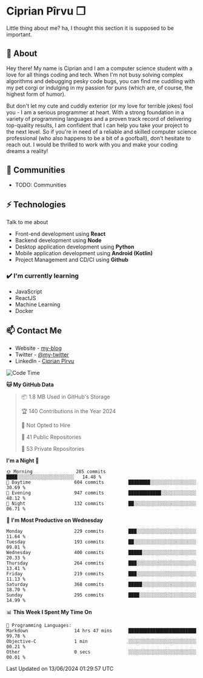 # Ciprian Pîrvu ❐

Little thing about me? ha, I thought this section it is supposed to be important.

## 🧐 About

Hey there! My name is Ciprian and I am a computer science student with a love for all things coding and tech. When I'm not busy solving complex algorithms and debugging pesky code bugs, you can find me cuddling with my pet corgi or indulging in my passion for puns (which are, of course, the highest form of humor).

But don't let my cute and cuddly exterior (or my love for terrible jokes) fool you - I am a serious programmer at heart. With a strong foundation in a variety of programming languages and a proven track record of delivering top-quality results, I am confident that I can help you take your project to the next level. So if you're in need of a reliable and skilled computer science professional (who also happens to be a bit of a goofball), don't hesitate to reach out. I would be thrilled to work with you and make your coding dreams a reality!

## 👯 Communities

-   TODO: Communities

## ⚡ Technologies

Talk to me about

-   Front-end development using **React**
-   Backend development using **Node**
-   Desktop application development using **Python**
-   Mobile application development using **Android (Kotlin)**
-   Project Management and CD/CI using **Github**

### ✔️ I'm currently learning

-   JavaScript
-   ReactJS
-   Machine Learning
-   Docker

## 📫 Contact Me

-   Website - [my-blog]()
-   Twitter - [@my-twitter]()
-   LinkedIn - [Ciprian Pîrvu](https://www.linkedin.com/in/p%C3%AErvu-ciprian-cristian-4415991b1/)

<!--START_SECTION:waka-->
![Code Time](http://img.shields.io/badge/Code%20Time-2%2C097%20hrs%2036%20mins-blue)

**🐱 My GitHub Data** 

> 📦 1.8 MB Used in GitHub's Storage 
 > 
> 🏆 140 Contributions in the Year 2024
 > 
> 🚫 Not Opted to Hire
 > 
> 📜 41 Public Repositories 
 > 
> 🔑 53 Private Repositories 
 > 
**I'm a Night 🦉** 

```text
🌞 Morning                285 commits         ████░░░░░░░░░░░░░░░░░░░░░   14.48 % 
🌆 Daytime                604 commits         ████████░░░░░░░░░░░░░░░░░   30.69 % 
🌃 Evening                947 commits         ████████████░░░░░░░░░░░░░   48.12 % 
🌙 Night                  132 commits         ██░░░░░░░░░░░░░░░░░░░░░░░   06.71 % 
```
📅 **I'm Most Productive on Wednesday** 

```text
Monday                   229 commits         ███░░░░░░░░░░░░░░░░░░░░░░   11.64 % 
Tuesday                  193 commits         ██░░░░░░░░░░░░░░░░░░░░░░░   09.81 % 
Wednesday                400 commits         █████░░░░░░░░░░░░░░░░░░░░   20.33 % 
Thursday                 264 commits         ███░░░░░░░░░░░░░░░░░░░░░░   13.41 % 
Friday                   219 commits         ███░░░░░░░░░░░░░░░░░░░░░░   11.13 % 
Saturday                 368 commits         █████░░░░░░░░░░░░░░░░░░░░   18.70 % 
Sunday                   295 commits         ████░░░░░░░░░░░░░░░░░░░░░   14.99 % 
```


📊 **This Week I Spent My Time On** 

```text
💬 Programming Languages: 
Markdown                 14 hrs 47 mins      █████████████████████████   99.78 % 
Objective-C              1 min               ░░░░░░░░░░░░░░░░░░░░░░░░░   00.21 % 
Other                    0 secs              ░░░░░░░░░░░░░░░░░░░░░░░░░   00.01 % 
```


 Last Updated on 13/06/2024 01:29:57 UTC
<!--END_SECTION:waka-->
